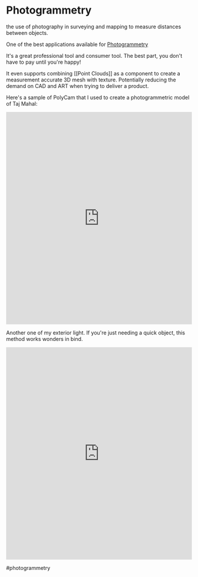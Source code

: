 # Photogrammetry
the use of photography in surveying and mapping to measure distances between objects.

One of the best applications available for [Photogrammetry](https://www.capturingreality.com/)

It's a great professional tool and consumer tool. The best part, you don't have to pay until you're happy! 

It even supports combining [[Point Clouds]] as a component to create a measurement accurate 3D mesh with texture. Potentially reducing the demand on CAD and ART when trying to deliver a product. 

Here's a sample of PolyCam that I used to create a photogrammetric model of Taj Mahal:
<iframe src="https://poly.cam/capture/94BB505F-1111-4F17-9708-43D815FEE04A" title="polycam capture viewer" style="height:60vmin;width:100%;max-height:720px;max-width:1280px;min-height:280px;min-width:280px" frameborder="0"></iframe>

Another one of my exterior light. If you're just needing a quick object, this method works wonders in bind. 
<iframe src="https://poly.cam/capture/A56E7250-4E15-423B-BE8D-8C08021C15F0" title="polycam capture viewer" style="height:60vmin;width:100%;max-height:720px;max-width:1280px;min-height:280px;min-width:280px" frameborder="0"></iframe>

#photogrammetry 
